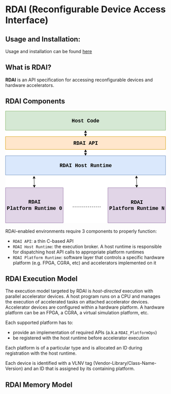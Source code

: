 # RDAI (Reconfigurable Device Access Interface)
## Usage and Installation:
Usage and installation can be found [here](USAGE.md)
## What is RDAI?

**RDAI** is an API specification for accessing reconfigurable devices and hardware accelerators.

## RDAI Components

<div style='float: center'>
    <img src="doc/images/RDAI_System.png"></img>
</div>

RDAI-enabled environments require 3 components to properly function:
- `RDAI API`: a thin C-based API
- `RDAI Host Runtime`: the execution broker. A host runtime is responsible for dispatching host API calls to appropriate platform runtimes
- `RDAI Platform Runtime`: software layer that controls a specific hardware platform (e.g. FPGA, CGRA, etc) and accelerators implemented on it

## RDAI Execution Model
The execution model targeted by RDAI is *host-directed* execution with parallel accelerator devices.
A host program runs on a CPU and manages the execution of accelerated tasks on attached accelerator devices.
Accelerator devices are configured within a hardware platform. A hardware platform can be an FPGA, a CGRA, a virtual simulation platform, etc.

Each supported platform has to:
- provide an implementation of required APIs (a.k.a `RDAI_PlatformOps`)
- be registered with the host runtime before accelerator execution

Each platform is of a particular type and is allocated an ID during registration with the host runtime.

Each device is identified with a VLNV tag (Vendor-Library/Class-Name-Version) and an ID that is assigned by its containing platform.

## RDAI Memory Model
